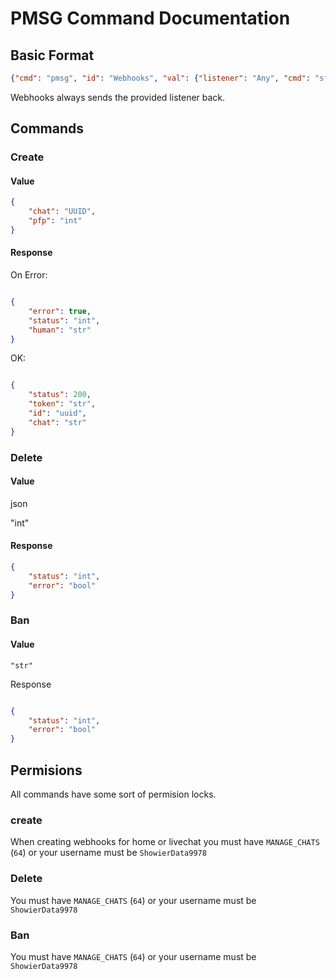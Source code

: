 # PMSG Command Documentation
## Basic Format

```json
{"cmd": "pmsg", "id": "Webhooks", "val": {"listener": "Any", "cmd": "str", "val": "any"}}
```

Webhooks always sends the provided listener back.

## Commands
### Create
#### Value

```json
{
    "chat": "UUID",
    "pfp": "int"
}
```
#### Response

On Error:

```json

{
    "error": true,
    "status": "int",
    "human": "str"
}
```

OK:

```json

{
    "status": 200,
    "token": "str",
    "id": "uuid",
    "chat": "str"
}
```
###  Delete
#### Value

json

"int"

#### Response
```json
{
    "status": "int",
    "error": "bool"
}
```

### Ban
#### Value

`"str"`

Response

```json

{
    "status": "int",
    "error": "bool"
}
```

## Permisions

All commands have some sort of permision locks.

### create
When creating webhooks for home or livechat you must have `MANAGE_CHATS` (`64`) or your username must be `ShowierData9978`

### Delete 
You must have `MANAGE_CHATS` (`64`) or your username must be `ShowierData9978`

### Ban
You must have `MANAGE_CHATS` (`64`) or your username must be `ShowierData9978`
